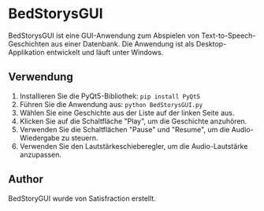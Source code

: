 # BedStorysGUI

BedStorysGUI ist eine GUI-Anwendung zum Abspielen von Text-to-Speech-Geschichten aus einer Datenbank.
Die Anwendung ist als Desktop-Applikation entwickelt und läuft unter Windows.

## Verwendung

1. Installieren Sie die PyQt5-Bibliothek: `pip install PyQt5`
2. Führen Sie die Anwendung aus: `python BedStorysGUI.py`
3. Wählen Sie eine Geschichte aus der Liste auf der linken Seite aus.
4. Klicken Sie auf die Schaltfläche "Play", um die Geschichte anzuhören.
5. Verwenden Sie die Schaltflächen "Pause" und "Resume", um die Audio-Wiedergabe zu steuern.
6. Verwenden Sie den Lautstärkeschieberegler, um die Audio-Lautstärke anzupassen.

## Author

BedStoryGUI wurde von Satisfraction erstellt.
